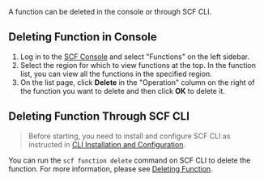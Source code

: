A function can be deleted in the console or through SCF CLI.

## Deleting Function in Console

1. Log in to the [SCF Console](https://console.cloud.tencent.com/scf) and select "Functions" on the left sidebar.
2. Select the region for which to view functions at the top. In the function list, you can view all the functions in the specified region.
3. On the list page, click **Delete** in the "Operation" column on the right of the function you want to delete and then click **OK** to delete it.


## Deleting Function Through SCF CLI
>Before starting, you need to install and configure SCF CLI as instructed in [CLI Installation and Configuration](https://intl.cloud.tencent.com/document/product/583/32754).
>
You can run the `scf function delete` command on SCF CLI to delete the function. For more information, please see [Deleting Function](https://intl.cloud.tencent.com/document/product/583/32764).
